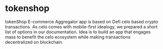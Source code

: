 # tokenshop
tokenShop E-commerce Aggregator app is based on Defi celo based crypto transactions. As celo comes with mobile-first idealogy, we prepared a short list of options in our documentation. Idea is to build an app that engages mass to benefit the celo ecosystem while making transactions decentralized on blockchain.



